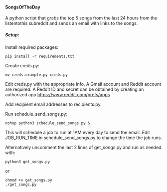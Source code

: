 #### SongsOfTheDay

A python script that grabs the top 5 songs from the last 24 hours from the listentothis subreddit and sends an email with links to the songs.

##### Setup:
Install required packages:
```
pip install -r requirements.txt
```

Create creds.py:
```
mv creds.example.py creds.py
```

Edit creds.py with the appropriate info. A Gmail account and Reddit account are required. A Reddit ID and secret can be obtained by creating an authorized app https://www.reddit.com/prefs/apps

Add recipient email addresses to recipients.py.

Run schedule_send_songs.py:
```
nohup python3 schedule_send_songs.py &
```
This will schedule a job to run at 1AM every day to send the email. Edit JOB_RUN_TIME in schedule_send_songs.py to change the time the job runs.

Alternatively uncomment the last 2 lines of get_songs.py and run as needed with:
```
python3 get_songs.py
```
or
```
chmod +x get_songs.py
./get_songs.py
```

